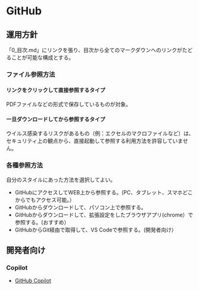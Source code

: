 # GitHub

## 運用方針

「0_目次.md」にリンクを張り、目次から全てのマークダウンへのリンクがたどることが可能な構成とする。

### ファイル参照方法

#### リンクをクリックして直接参照するタイプ

PDFファイルなどの形式で保存しているものが対象。

#### 一旦ダウンロードしてから参照するタイプ

ウイルス感染するリスクがあるもの（例：エクセルのマクロファイルなど）は、  
セキュリティ上の観点から、直接起動して参照する利用方法を許容していません。  

### 各種参照方法

自分のスタイルにあった方法を選択してよい。

- GitHubにアクセスしてWEB上から参照する。(PC、タブレット、スマホどこからでもアクセス可能。）
- GitHubからダウンロードして、パソコン上で参照する。
- GitHubからダウンロードして、拡張設定をしたブラウザアプリ(chrome）で参照する。(おすすめ）
- GitHubからGit経由で取得して、VS Codeで参照する。(開発者向け）

## 開発者向け

### Copilot

- [GitHub Copilot](https://techblog.zozo.com/entry/introducing_github_copilot)

